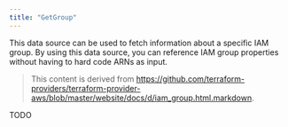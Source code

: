 ```yaml
---
title: "GetGroup"
---
```


<!-- WARNING: this file was generated by the Pulumi Terraform Bridge (tfgen) Tool. -->
<!-- Do not edit by hand unless you're certain you know what you are doing! -->

<style>
  table td p { margin-top: 0; margin-bottom: 0; }
</style>

This data source can be used to fetch information about a specific
IAM group. By using this data source, you can reference IAM group
properties without having to hard code ARNs as input.

> This content is derived from https://github.com/terraform-providers/terraform-provider-aws/blob/master/website/docs/d/iam_group.html.markdown.


TODO

